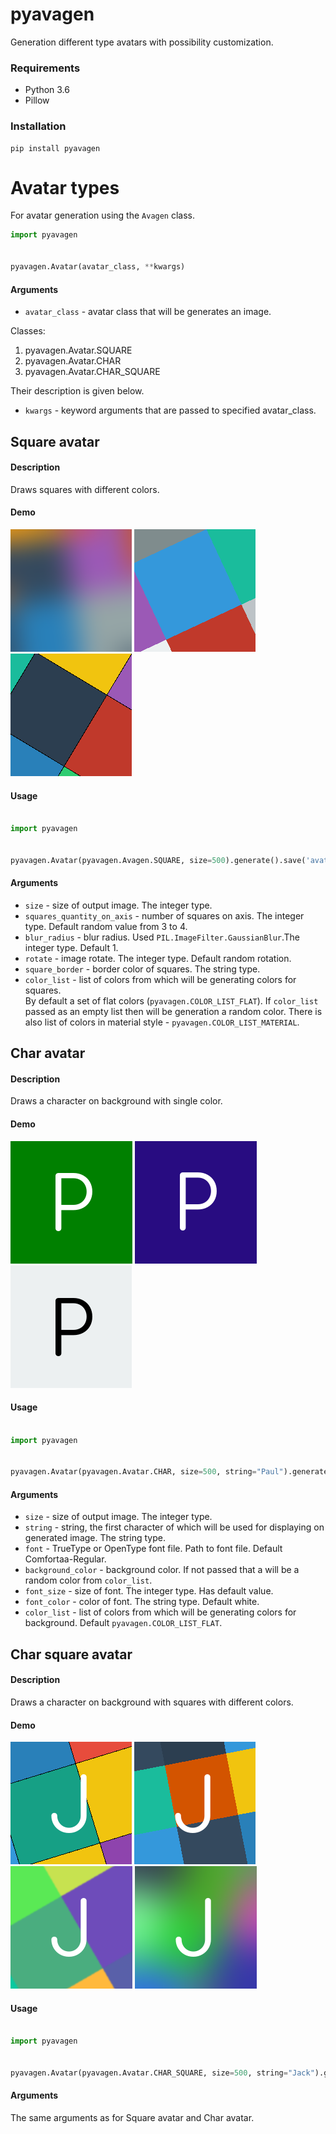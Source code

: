 # pyavagen

Generation different type avatars with possibility customization.

### Requirements

- Python 3.6
- Pillow

### Installation

    pip install pyavagen


# Avatar types

For avatar generation using the `Avagen` class.

```python
import pyavagen


pyavagen.Avatar(avatar_class, **kwargs)
```
    
#### Arguments   

- `avatar_class` - avatar class that will be generates an image.

Classes:
1. pyavagen.Avatar.SQUARE
2. pyavagen.Avatar.CHAR
3. pyavagen.Avatar.CHAR_SQUARE

Their description is given below.

- `kwargs` - keyword arguments that are passed to specified avatar_class.

## Square avatar

#### Description

Draws squares with different colors.

#### Demo

![Demo 1](examples/Demo1.png?raw=true "Demo 1")
![Demo 2](examples/Demo2.png?raw=true "Demo 2")
![Demo 3](examples/Demo3.png?raw=true "Demo 3")

#### Usage

```python

import pyavagen


pyavagen.Avatar(pyavagen.Avagen.SQUARE, size=500).generate().save('avatar.png') 
```

#### Arguments

- `size` - size of output image. The integer type. 
- `squares_quantity_on_axis` - number of squares on axis. The integer type. Default random value from 3 to 4. 
- `blur_radius` - blur radius. Used `PIL.ImageFilter.GaussianBlur`.The integer type. Default 1.
- `rotate` - image rotate. The integer type. Default random rotation.
- `square_border` - border color of squares. The string type.
- `color_list` - list of colors from which will be generating colors for squares. <br/>
 By default a set of flat colors (`pyavagen.COLOR_LIST_FLAT`). If `color_list` passed as an empty list then will be generation a random color. There is also list of colors in material style - `pyavagen.COLOR_LIST_MATERIAL`.



## Char avatar

#### Description

Draws a character on background with single color.

#### Demo

![Demo 4](examples/Demo4.png?raw=true "Demo 4")
![Demo 5](examples/Demo5.png?raw=true "Demo 5")
![Demo 10](examples/Demo10.png?raw=true "Demo 10")

#### Usage

```python

import pyavagen


pyavagen.Avatar(pyavagen.Avatar.CHAR, size=500, string="Paul").generate().save('avatar.png') 
```

#### Arguments

- `size` - size of output image. The integer type.
- `string` - string, the first character of which will be used for displaying on generated image. The string type.
- `font` - TrueType or OpenType font file. Path to font file. Default Comfortaa-Regular.
- `background_color` - background color. If not passed that a will be a random color from `color_list`.
- `font_size` - size of font. The integer type. Has default value.
- `font_color` - color of font. The string type. Default white.
- `color_list` - list of colors from which will be generating colors for background. Default `pyavagen.COLOR_LIST_FLAT`.


## Char square avatar

#### Description

Draws a character on background with squares with different colors.

#### Demo

![Demo 6](examples/Demo6.png?raw=true "Demo 6")
![Demo 7](examples/Demo7.png?raw=true "Demo 7")
![Demo 8](examples/Demo8.png?raw=true "Demo 8")
![Demo 9](examples/Demo9.png?raw=true "Demo 9")

#### Usage

```python

import pyavagen


pyavagen.Avatar(pyavagen.Avatar.CHAR_SQUARE, size=500, string="Jack").generate().save('avatar.png') 
```

#### Arguments

The same arguments as for Square avatar and Char avatar.
